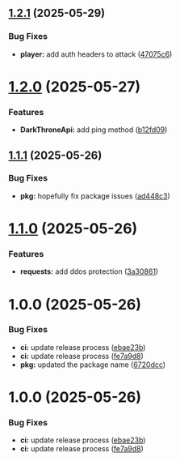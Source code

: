 ## [1.2.1](https://github.com/Rihoj/DarkThroneApi/compare/v1.2.0...v1.2.1) (2025-05-29)


### Bug Fixes

* **player:** add auth headers to attack ([47075c6](https://github.com/Rihoj/DarkThroneApi/commit/47075c694963b166634c2ed11cd1a92c25d43329))

# [1.2.0](https://github.com/Rihoj/DarkThroneApi/compare/v1.1.1...v1.2.0) (2025-05-27)


### Features

* **DarkThroneApi:** add ping method ([b12fd09](https://github.com/Rihoj/DarkThroneApi/commit/b12fd0999d119e70cb270dc25358c6f7ec84bb2e))

## [1.1.1](https://github.com/Rihoj/DarkThroneApi/compare/v1.1.0...v1.1.1) (2025-05-26)


### Bug Fixes

* **pkg:** hopefully fix package issues ([ad448c3](https://github.com/Rihoj/DarkThroneApi/commit/ad448c3d383994a3a5c76755951819040f7384e3))

# [1.1.0](https://github.com/Rihoj/DarkThroneApi/compare/v1.0.0...v1.1.0) (2025-05-26)


### Features

* **requests:** add ddos protection ([3a30861](https://github.com/Rihoj/DarkThroneApi/commit/3a30861d67f18dd6105e1f7177726b43bbcddb59))

# 1.0.0 (2025-05-26)


### Bug Fixes

* **ci:** update release process ([ebae23b](https://github.com/Rihoj/DarkThroneApi/commit/ebae23bc08e4b07a47693ee9c4859740b363904a))
* **ci:** update release process ([fe7a9d8](https://github.com/Rihoj/DarkThroneApi/commit/fe7a9d8ca5bde807ae3bcba914dd5d57b5acbe08))
* **pkg:** updated the package name ([6720dcc](https://github.com/Rihoj/DarkThroneApi/commit/6720dccf2a0aba3ca28dee55f21cee2b0bf6d846))

# 1.0.0 (2025-05-26)


### Bug Fixes

* **ci:** update release process ([ebae23b](https://github.com/Rihoj/DarkThroneApi/commit/ebae23bc08e4b07a47693ee9c4859740b363904a))
* **ci:** update release process ([fe7a9d8](https://github.com/Rihoj/DarkThroneApi/commit/fe7a9d8ca5bde807ae3bcba914dd5d57b5acbe08))
